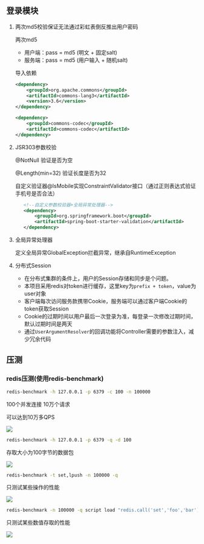 ## 登录模块
1. 两次md5校验保证无法通过彩虹表倒反推出用户密码

    两次md5
    - 用户端：pass = md5 (明文 + 固定salt)
    - 服务端：pass = md5 (用户输入 + 随机salt)

    导入依赖
    ```xml
    <dependency>
        <groupId>org.apache.commons</groupId>
        <artifactId>commons-lang3</artifactId>
        <version>3.6</version>
    </dependency>
    
    <dependency>
        <groupId>commons-codec</groupId>
        <artifactId>commons-codec</artifactId>
    </dependency>
    
    ```

2. JSR303参数校验

    @NotNull 验证是否为空
    
    @Length(min=32) 验证长度是否为32
 
    自定义验证器@IsMobile实现ConstraintValidator接口（通过正则表达式验证手机号是否合法）
    
    ```xml
       <!--自定义参数校验器+全局异常处理器-->
       <dependency>
           <groupId>org.springframework.boot</groupId>
           <artifactId>spring-boot-starter-validation</artifactId>
       </dependency>
    ```

3. 全局异常处理器
   
   定义全局异常GlobalException拦截异常，继承自RuntimeException

4. 分布式Session

    - 在分布式集群的条件上，用户的Session存储和同步是个问题。
    - 本项目采用redis对token进行缓存，这里key为`prefix + token`，value为user对象
    - 客户端每次访问服务款携带Cookie，服务端可以通过客户端Cookie的token获取Session    
    - Cookie的过期时间以用户最后一次登录为准，每登录一次修改过期时间，默认过期时间是两天
    - 通过`UserArgumentResolver`的回调功能将Controller需要的参数注入，减少冗余代码
    
## 压测

### redis压测(使用redis-benchmark)
```bash
redis-benchmark -h 127.0.0.1 -p 6379 -c 100 -n 100000
```
100个并发连接 10万个请求

可以达到10万多QPS

![](https://ws1.sinaimg.cn/large/73d640f7ly1fuoqd1x9djj20dx0d4q4d.jpg)

```bash
redis-benchmark -h 127.0.0.1 -p 6379 -q -d 100
```
存取大小为100字节的数据包

![](https://ws1.sinaimg.cn/large/73d640f7ly1fuoqjm0jqpj20k40cj77e.jpg)

```bash
redis-benchmark -t set,lpush -n 100000 -q
```
只测试某些操作的性能

![](https://ws1.sinaimg.cn/large/73d640f7ly1fuoqn2n414j20b901h74e.jpg)


```bash
redis-benchmark -n 100000 -q script load "redis.call('set','foo','bar')"
```
只测试某些数值存取的性能

![](https://ws1.sinaimg.cn/large/73d640f7ly1fuoqpz3cikj20md00naa3.jpg)
